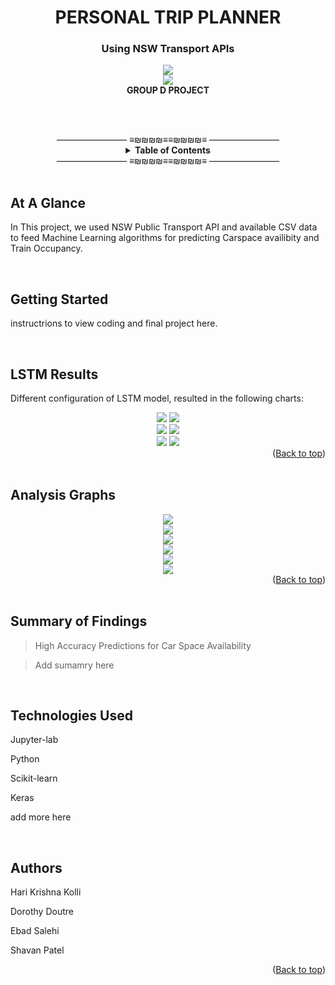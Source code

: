 <div id="top"></div>

<h1 align="center">PERSONAL TRIP PLANNER</h1>
<h3 align="center">Using NSW Transport APIs </h3>

<div align="center">  
    <section><img src="Images/logo2.jpg"/></section>
    <section><img src="Images/QR-code.png"/></section>
    <section> <b> GROUP D PROJECT </b> </section>
</div>



<br><br>
<div align="center">
———————— ≡₪₪₪₪≡≡₪₪₪₪≡ ————————
<br>
<!-- TABLE OF CONTENTS -->
<details align="center">
  <summary> <b>Table of Contents</b></summary>
  <ul>
        <li><a href="#Glance"> At A Glance</a> </li>   
        <li><a href="#GettingStarted">Getting Started</a></li>
        <li><a href="#LSTM"> LSTM Results</a></li>
        <li><a href="#Graphs">Analysis Graphs</a></li>  
        <li><a href="#Summary">Summary</a></li>    
        <li><a href="#Tech">Technologies Used</a></li>
        <li><a href="#Authors">Authors</a></li>
  </ul>
</details>
———————— ≡₪₪₪₪≡≡₪₪₪₪≡ ————————
</div><br>

<div id="Glance">

## At A Glance    

    
In This project, we used NSW Public Transport API and available CSV data to feed Machine Learning algorithms for predicting Carspace availibity and Train Occupancy. 

</div><br>


<div id="GettingStarted">
    
## Getting Started

    
instructrions to view coding and final project here.
      
</div><br>




<div id="LSTM">
    
## LSTM Results


Different configuration of LSTM model, resulted in the following charts:
<div align="center">  
    <section>
        <img src="Findings/carspaces.png"/>
        <img src="Findings/carspaces_180_90.png"/>
    </section>
    <section>
        <img src="Findings/carspaces_300_10.png"/>
        <img src="Findings/carspaces_forecast.png"/>
    </section>
    <section>
        <img src="Images/predictions.png"/>
        <img src="Images/forecasts.png"/>
    </section>
</div>
    
<div align="right">(<a href="#top">Back to top</a>)</div>
</div><br>



<div id="Graphs">
    
## Analysis Graphs


<div align="center">  
    <section><img src="Images/elbow_1.png"/></section>
    <section><img src="Images/2-cluster.png"/></section>
    <section><img src="Images/3-cluster.png"/></section>
    <section><img src="Images/carspace_1.png"/></section>
    <section><img src="Images/carspace_2.png"/></section>
    <section><img src="Images/carspace_3.png"/></section>
</div>
    

<div align="right">(<a href="#top">Back to top</a>)</div>
    
</div><br>


<div id="Summary">

## Summary of Findings

    
> High Accuracy Predictions for Car Space Availability

> Add sumamry here

    
</div><br>


<div id="Tech">
    
## Technologies Used
  
    
Jupyter-lab

Python
    
Scikit-learn
    
Keras

add more here

</div><br>

<div id="Authors">
    
## Authors

    
Hari Krishna Kolli

Dorothy Doutre

Ebad Salehi

Shavan Patel

<div align="right">(<a href="#top">Back to top</a>)</div>
    
</div><br>
